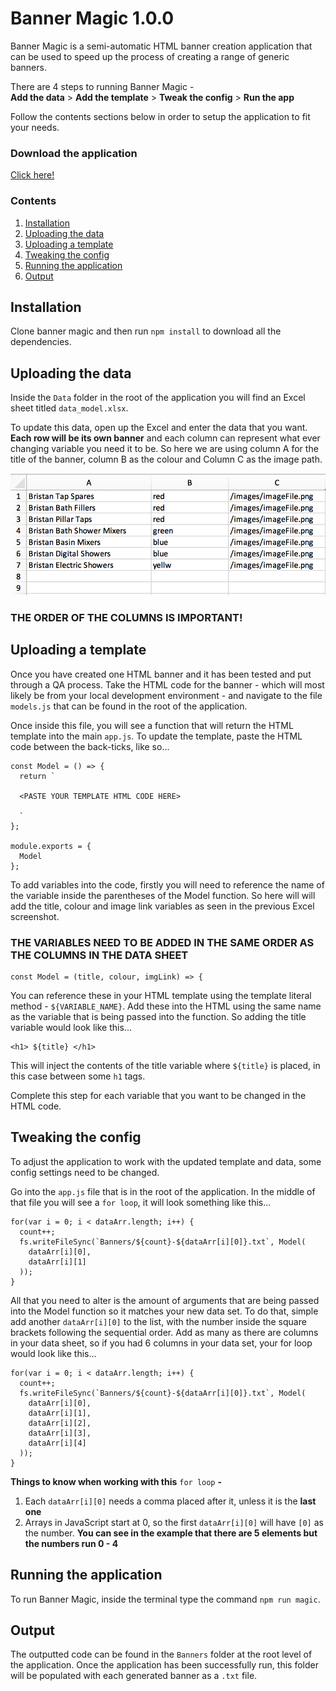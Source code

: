 # Banner Magic 1.0.0
Banner Magic is a semi-automatic HTML banner creation application that can be used to speed up the process of creating a range of generic banners.

There are 4 steps to running Banner Magic -
<br/>
**Add the data** > **Add the template** > **Tweak the config** > **Run the app**

Follow the contents sections below in order to setup the application to fit your needs.

### Download the application
[Click here!](https://github.com/stevenrobertswolseley/banner_magic/archive/master.zip)

### Contents
1. [Installation](#Installation)
2. [Uploading the data](#Uploading_the_data)
3. [Uploading a template](#Uploading_the_template)
4. [Tweaking the config](#Tweaking_the_config)
5. [Running the application](#Running_the_application)
6. [Output](#Output)


<a name="Installation"></a>
## Installation
Clone banner magic and then run `npm install` to download all the dependencies.

<a name="Uploading_the_data"></a>
## Uploading the data
Inside the `Data` folder in the root of the application you will find an Excel sheet titled `data_model.xlsx`.

To update this data, open up the Excel and enter the data that you want. **Each row will be its own banner** and each column can represent what ever changing variable you need it to be. So here we are using column A for the title of the banner, column B as the colour and Column C as the image path.

![alt text](Utils/Images/Excel_Sheet_Example.png)

### THE ORDER OF THE COLUMNS IS IMPORTANT!

<a name="Uploading_the_template"></a>
## Uploading a template
Once you have created one HTML banner and it has been tested and put through a QA process. Take the HTML code for the banner - which will most likely be from your local development environment - and navigate to the file `models.js` that can be found in the root of the application.

Once inside this file, you will see a function that will return the HTML template into the main `app.js`. To update the template, paste the HTML code between the back-ticks, like so...

```
const Model = () => {
  return `

  <PASTE YOUR TEMPLATE HTML CODE HERE>

  `
};

module.exports = {
  Model
};
```

To add variables into the code, firstly you will need to reference the name of the variable inside the parentheses of the Model function. So here will will add the title, colour and image link variables as seen in the previous Excel screenshot.

### THE VARIABLES NEED TO BE ADDED IN THE SAME ORDER AS THE COLUMNS IN THE DATA SHEET

```
const Model = (title, colour, imgLink) => {
```

You can reference these in your HTML template using the template literal method - `${VARIABLE_NAME}`. Add these into the HTML using the same name as the variable that is being passed into the function. So adding the title variable would look like this...

```
<h1> ${title} </h1>
```
This will inject the contents of the title variable where `${title}` is placed, in this case between some `h1` tags.

Complete this step for each variable that you want to be changed in the HTML code.

<a name="Tweaking_the_config"></a>
## Tweaking the config
To adjust the application to work with the updated template and data, some config settings need to be changed.

Go into the `app.js` file that is in the root of the application. In the middle of that file you will see a `for loop`, it will look something like this...

```
for(var i = 0; i < dataArr.length; i++) {
  count++;
  fs.writeFileSync(`Banners/${count}-${dataArr[i][0]}.txt`, Model(
    dataArr[i][0],
    dataArr[i][1]
  ));
}
```
All that you need to alter is the amount of arguments that are being passed into the Model function so it matches your new data set. To do that, simple add another `dataArr[i][0]` to the list, with the number inside the square brackets following the sequential order. Add as many as there are columns in your data sheet, so if you had 6 columns in your data set, your for loop would look like this...

```
for(var i = 0; i < dataArr.length; i++) {
  count++;
  fs.writeFileSync(`Banners/${count}-${dataArr[i][0]}.txt`, Model(
    dataArr[i][0],
    dataArr[i][1],
    dataArr[i][2],
    dataArr[i][3],
    dataArr[i][4]
  ));
}
```

**Things to know when working with this** `for loop` **-**
1. Each `dataArr[i][0]` needs a comma placed after it, unless it is the **last one**
2. Arrays in JavaScript start at 0, so the first `dataArr[i][0]` will have `[0]` as the number. **You can see in the example that there are 5 elements but the numbers run 0 - 4**

<a name="Running_the_application"></a>
## Running the application
To run Banner Magic, inside the terminal type the command `npm run magic`.

<a name="Output"></a>
## Output
The outputted code can be found in the `Banners` folder at the root level of the application. Once the application has been successfully run, this folder will be populated with each generated banner as a `.txt` file.
